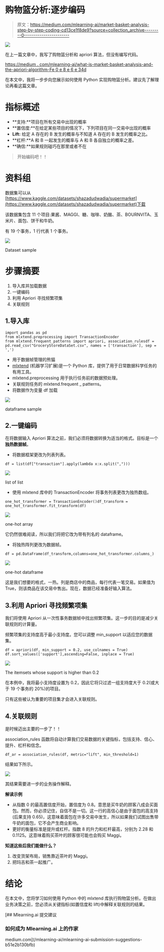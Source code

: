 # 购物篮分析:逐步编码

> 原文：<https://medium.com/mlearning-ai/market-basket-analysis-step-by-step-coding-cd13ce1f8de9?source=collection_archive---------0----------------------->

![](img/62f85d2a25ffc74adfd3c9fc3c6472bb.png)

在上一篇文章中，我写了购物篮分析和 apriori 算法，但没有编写代码。

[https://medium . com/mlearning-ai/what-is-market-basket-analysis-and-the-apriori-algorithm-Fe 0 e 8 e 6 e 34d](/mlearning-ai/what-are-market-basket-analysis-and-the-apriori-algorithm-fe0e8e6e34d)

在本文中，我将一步步向您展示如何使用 Python 实现购物篮分析。建议先了解理论再看这篇文章。

# 指标概述

*   **支持:**项目在所有交易中出现的概率
*   **置信度:**在给定某些项目的情况下，下列项目在同一交易中出现的概率
*   **Lift:** 给定 A 存在的 B 发生的概率与不知道 A 存在的 B 发生的概率之比。
*   **杠杆:**A 和 B 一起发生的概率与 A 和 B 各自独立的概率之差。
*   **确信:**如果规则碰巧在那里或者不在

> 开始编码吧！！

# 资料组

数据集可以从[https://www.kaggle.com/datasets/shazadudwadia/supermarket](https://www.kaggle.com/datasets/shazadudwadia/supermarket)下载

该数据集包含 11 个项目:果酱、MAGGI、糖、咖啡、奶酪、茶、BOURNVITA、玉米片、面包、饼干和牛奶。

有 19 个事务，1 行代表 1 个事务。

![](img/c94353414b2d2d4bf63431bda20ea00a.png)

Dataset sample

# 步骤摘要

1.  导入库并加载数据
2.  一键编码
3.  利用 Apriori 寻找频繁项集
4.  关联规则

## 1.导入库

```
import pandas as pd
from mlxtend.preprocessing import TransactionEncoder
from mlxtend.frequent_patterns import apriori, association_rulesdf = pd.read_csv("GroceryStoreDataSet.csv", names = ['transaction'], sep = ',')
```

*   用于数据帧管理的熊猫
*   [mlxtend](http://rasbt.github.io/mlxtend/) (机器学习扩展)是一个 Python 库，提供了用于日常数据科学任务的有用工具。
*   mlxtend.preprocessing 用于执行任务前的数据预处理。
*   关联规则任务的 mlxtend.frequent _ patterns。
*   将数据作为变量 df 加载

![](img/62f74a93a9209ddb8914b9eb7d87da1f.png)

dataframe sample

## 2.一键编码

在将数据输入 Apriori 算法之前，我们必须将数据转换为适当的格式。目标是一个**独热数据帧**。

*   将数据框架更改为列表列表。

```
df = list(df["transaction"].apply(lambda x:x.split(",")))
```

![](img/bab5ba7d482764b19246fbef8515399b.png)

list of list

*   使用 mlxtend 库中的 TransactionEncoder 将事务列表更改为独热数组。

```
one_hot_transformer = TransactionEncoder()df_transform = one_hot_transformer.fit_transform(df)
```

![](img/4df5c7083537796f77d09984a3ffecaf.png)

one-hot array

它仍然很难阅读，所以我们将把它改为带有列名的 dataframe。

*   将独热阵列更改为数据帧。

```
df = pd.DataFrame(df_transform,columns=one_hot_transformer.columns_)
```

![](img/75a62016fbf73612a897dcd20aac9ff5.png)

one-hot dataframe

这是我们想要的格式，一热。列是商店中的商品，每行代表一笔交易。如果值为 True，则该商品在该交易中售出。现在，数据已经准备好输入算法。

## 3.利用 Apriori 寻找频繁项集

我们将使用 Apriori 从一次性事务数据帧中找出频繁项集。这一步的目的是减少关联规则的计算量。

频繁项集的支持度高于最小支持度。您可以调整 min_support 以适应您的数据集。

```
df = apriori(df, min_support = 0.2, use_colnames = True)
df.sort_values(['support'],ascending=False, inplace = True)
```

![](img/43fe35e5164713541b6a98b2b4843903.png)

The itemsets whose support is higher than 0.2

在本例中，我将最小支持度设置为 0.2，因此它将只过滤一组支持度大于 0.2(或大于 19 个事务的 20%)的项目。

只有这些被认为重要的项目集才会进入关联规则。

## 4.关联规则

是时候迈出主要的一步了！！

association_rules 函数将自动计算我们交易数据的关键指标，包括支持、信心、提升、杠杆和信念。

```
df_ar = association_rules(df, metric="lift", min_threshold=1)
```

结果如下所示。

![](img/71022839c8db7ba354dd9b3c42e64293.png)

其结果需要进一步的业务操作解释。

**解读示例**

*   从指数 0 的最高置信度开始，置信度为 0.8。意思是买牛奶的顾客八成会买面包。然而，你必须记住，自信不是一切。这一行的高信心是由于面包的高支持(后果支持 0.65)，这意味着面包在许多交易中发生，所以如果我们试图出售带牛奶的面包，它不会产生商业影响。
*   更好的衡量标准是提升或杠杆。指数 8 的升力和杠杆最高，分别为 2.28 和 0.1125。这意味着购买茶叶的顾客很可能也会购买 Maggi。

**知道这些后我们能做什么？**

1.  改变货架布局，销售靠近茶叶的 Maggi。
2.  把玛吉和茶一起推广。

# 结论

在本文中，您将学习如何使用 Python 中的 mlxtend 库执行购物篮分析。在做出业务决策之前，您必须从关键指标(如置信度和 lift)中解释关联规则的结果。

[](/mlearning-ai/mlearning-ai-submission-suggestions-b51e2b130bfb) [## Mlearning.ai 提交建议

### 如何成为 Mlearning.ai 上的作家

medium.com](/mlearning-ai/mlearning-ai-submission-suggestions-b51e2b130bfb)